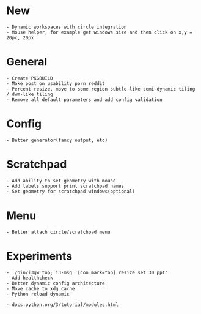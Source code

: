 # New
    - Dynamic workspaces with circle integration
    - Mouse helper, for example get windows size and then click on x,y = 20px, 20px

# General
    - Create PKGBUILD
    - Make post on usability porn reddit
    - Percent resize, move to some region subtle like semi-dynamic tiling / dwm-like tiling
    - Remove all default parameters and add config validation

# Config
    - Better generator(fancy output, etc)

# Scratchpad
    - Add ability to set geometry with mouse
    - Add labels support print scratchpad names
    - Set geometry for scratchpad windows(optional)

# Menu
    - Better attach circle/scratchpad menu

# Experiments
    - ./bin/i3gw top; i3-msg '[con_mark=top] resize set 30 ppt'
    - Add healthcheck
    - Better dynamic config architecture
    - Move cache to xdg cache
    - Python reload dynamic

    - docs.python.org/3/tutorial/modules.html
